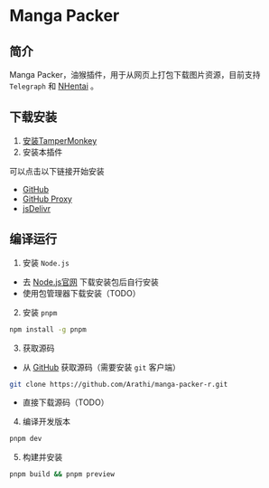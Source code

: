 # Manga Packer

## 简介

Manga Packer，油猴插件，用于从网页上打包下载图片资源，目前支持 `Telegraph` 和 [NHentai](https://nhentai.net/) 。

## 下载安装

1. [安装TamperMonkey](https://chromewebstore.google.com/detail/%E7%AF%A1%E6%94%B9%E7%8C%B4/dhdgffkkebhmkfjojejmpbldmpobfkfo)
2. 安装本插件

可以点击以下链接开始安装

* [GitHub](https://github.com/Arathi/manga-packer-r/raw/master/dist/manga-packer-r.user.js)
* [GitHub Proxy](https://mirror.ghproxy.com/https://github.com/Arathi/manga-packer-r/raw/master/dist/manga-packer-r.user.js)
* [jsDelivr](https://cdn.jsdelivr.net/gh/Arathi/manga-packer-r/dist/manga-packer-r.user.js)

## 编译运行

1. 安装 `Node.js`

* 去 [Node.js官网](https://nodejs.org/en/download) 下载安装包后自行安装
* 使用包管理器下载安装（TODO）

2. 安装 `pnpm`

```bash
npm install -g pnpm
```

3. 获取源码

* 从 [GitHub](https://github.com/Arathi/manga-packer-r) 获取源码（需要安装 `git` 客户端）

```bash
git clone https://github.com/Arathi/manga-packer-r.git
```

* 直接下载源码（TODO）

4. 编译开发版本

```bash
pnpm dev
```

5. 构建并安装

```bash
pnpm build && pnpm preview
```
